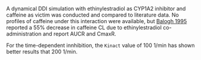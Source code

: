 A dynamical DDI simulation with ethinylestradiol as CYP1A2 inhibitor and caffeine as victim was conducted and compared to literature data. No profiles of caffeine under this interaction were available, but [Balogh 1995](#5-References) reported a 55% decrease in caffeine CL due to ethinylestradiol co-administration and report AUCR and CmaxR.

For the time-dependent innhibition, the `Kinact` value of 100 1/min has shown better results that 200 1/min.